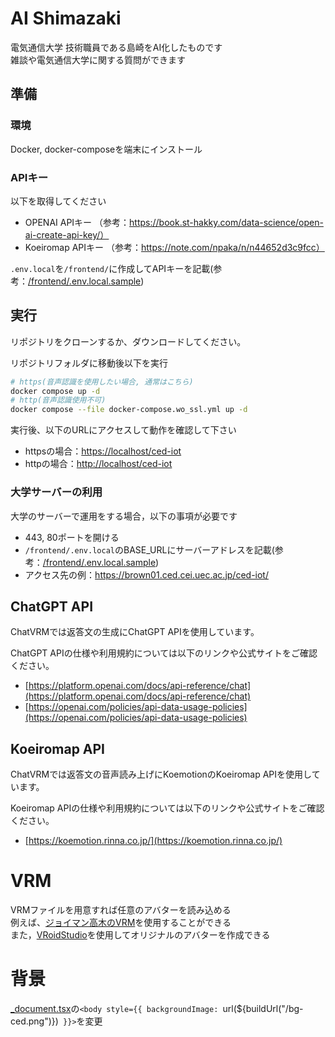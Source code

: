 # AI Shimazaki
電気通信大学 技術職員である島崎をAI化したものです  
雑談や電気通信大学に関する質問ができます

## 準備
### 環境
Docker, docker-composeを端末にインストール
### APIキー
以下を取得してください
- OPENAI APIキー （参考：https://book.st-hakky.com/data-science/open-ai-create-api-key/）
- Koeiromap APIキー （参考：https://note.com/npaka/n/n44652d3c9fcc）

`.env.local`を`/frontend/`に作成してAPIキーを記載(参考：[/frontend/.env.local.sample](/frontend/.env.local.sample))  

## 実行
リポジトリをクローンするか、ダウンロードしてください。  

リポジトリフォルダに移動後以下を実行

```bash
# https(音声認識を使用したい場合, 通常はこちら)
docker compose up -d
# http(音声認識使用不可)
docker compose --file docker-compose.wo_ssl.yml up -d
```

実行後、以下のURLにアクセスして動作を確認して下さい  
- httpsの場合：[https://localhost/ced-iot](https://localhost/ced-iot)  
- httpの場合：[http://localhost/ced-iot](http://localhost/ced-iot) 

### 大学サーバーの利用
大学のサーバーで運用をする場合，以下の事項が必要です
- 443, 80ポートを開ける
- `/frontend/.env.local`のBASE_URLにサーバーアドレスを記載(参考：[/frontend/.env.local.sample](/frontend/.env.local.sample))  
- アクセス先の例：https://brown01.ced.cei.uec.ac.jp/ced-iot/

## ChatGPT API

ChatVRMでは返答文の生成にChatGPT APIを使用しています。

ChatGPT APIの仕様や利用規約については以下のリンクや公式サイトをご確認ください。

- [https://platform.openai.com/docs/api-reference/chat](https://platform.openai.com/docs/api-reference/chat)
- [https://openai.com/policies/api-data-usage-policies](https://openai.com/policies/api-data-usage-policies)


## Koeiromap API
ChatVRMでは返答文の音声読み上げにKoemotionのKoeiromap APIを使用しています。

Koeiromap APIの仕様や利用規約については以下のリンクや公式サイトをご確認ください。

- [https://koemotion.rinna.co.jp/](https://koemotion.rinna.co.jp/)

# VRM
VRMファイルを用意すれば任意のアバターを読み込める  
例えば、[ジョイマン高木のVRM](https://campaign.showroom-live.com/takagi/)を使用することができる  
また，[VRoidStudio](https://vroid.com/studio)を使用してオリジナルのアバターを作成できる

# 背景
[_document.tsx](src/pages/_document.tsx)の`<body style={{ backgroundImage: `url(${buildUrl("/bg-ced.png")})` }}>`を変更